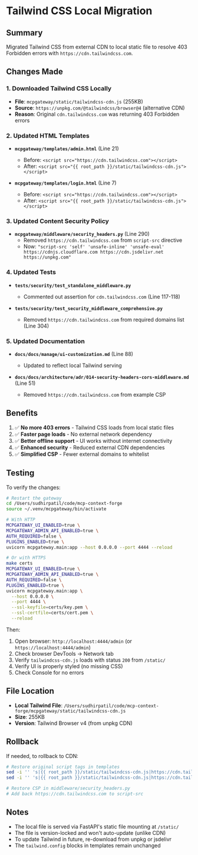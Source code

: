 # Tailwind CSS Local Migration

## Summary

Migrated Tailwind CSS from external CDN to local static file to resolve 403 Forbidden errors with `https://cdn.tailwindcss.com`.

## Changes Made

### 1. Downloaded Tailwind CSS Locally
- **File**: `mcpgateway/static/tailwindcss-cdn.js` (255KB)
- **Source**: `https://unpkg.com/@tailwindcss/browser@4` (alternative CDN)
- **Reason**: Original `cdn.tailwindcss.com` was returning 403 Forbidden errors

### 2. Updated HTML Templates
- **`mcpgateway/templates/admin.html`** (Line 21)
  - Before: `<script src="https://cdn.tailwindcss.com"></script>`
  - After: `<script src="{{ root_path }}/static/tailwindcss-cdn.js"></script>`

- **`mcpgateway/templates/login.html`** (Line 7)
  - Before: `<script src="https://cdn.tailwindcss.com"></script>`
  - After: `<script src="{{ root_path }}/static/tailwindcss-cdn.js"></script>`

### 3. Updated Content Security Policy
- **`mcpgateway/middleware/security_headers.py`** (Line 290)
  - Removed `https://cdn.tailwindcss.com` from `script-src` directive
  - Now: `"script-src 'self' 'unsafe-inline' 'unsafe-eval' https://cdnjs.cloudflare.com https://cdn.jsdelivr.net https://unpkg.com"`

### 4. Updated Tests
- **`tests/security/test_standalone_middleware.py`**
  - Commented out assertion for `cdn.tailwindcss.com` (Line 117-118)

- **`tests/security/test_security_middleware_comprehensive.py`**
  - Removed `https://cdn.tailwindcss.com` from required domains list (Line 304)

### 5. Updated Documentation
- **`docs/docs/manage/ui-customization.md`** (Line 88)
  - Updated to reflect local Tailwind serving

- **`docs/docs/architecture/adr/014-security-headers-cors-middleware.md`** (Line 51)
  - Removed `https://cdn.tailwindcss.com` from example CSP

## Benefits

1. ✅ **No more 403 errors** - Tailwind CSS loads from local static files
2. ✅ **Faster page loads** - No external network dependency
3. ✅ **Better offline support** - UI works without internet connectivity
4. ✅ **Enhanced security** - Reduced external CDN dependencies
5. ✅ **Simplified CSP** - Fewer external domains to whitelist

## Testing

To verify the changes:

```bash
# Restart the gateway
cd /Users/sudhirpatil/code/mcp-context-forge
source ~/.venv/mcpgateway/bin/activate

# With HTTP
MCPGATEWAY_UI_ENABLED=true \
MCPGATEWAY_ADMIN_API_ENABLED=true \
AUTH_REQUIRED=false \
PLUGINS_ENABLED=true \
uvicorn mcpgateway.main:app --host 0.0.0.0 --port 4444 --reload

# Or with HTTPS
make certs
MCPGATEWAY_UI_ENABLED=true \
MCPGATEWAY_ADMIN_API_ENABLED=true \
AUTH_REQUIRED=false \
PLUGINS_ENABLED=true \
uvicorn mcpgateway.main:app \
  --host 0.0.0.0 \
  --port 4444 \
  --ssl-keyfile=certs/key.pem \
  --ssl-certfile=certs/cert.pem \
  --reload
```

Then:
1. Open browser: `http://localhost:4444/admin` (or `https://localhost:4444/admin`)
2. Check browser DevTools → Network tab
3. Verify `tailwindcss-cdn.js` loads with status `200` from `/static/`
4. Verify UI is properly styled (no missing CSS)
5. Check Console for no errors

## File Location

- **Local Tailwind File**: `/Users/sudhirpatil/code/mcp-context-forge/mcpgateway/static/tailwindcss-cdn.js`
- **Size**: 255KB
- **Version**: Tailwind Browser v4 (from unpkg CDN)

## Rollback

If needed, to rollback to CDN:

```bash
# Restore original script tags in templates
sed -i '' 's|{{ root_path }}/static/tailwindcss-cdn.js|https://cdn.tailwindcss.com|g' mcpgateway/templates/admin.html
sed -i '' 's|{{ root_path }}/static/tailwindcss-cdn.js|https://cdn.tailwindcss.com|g' mcpgateway/templates/login.html

# Restore CSP in middleware/security_headers.py
# Add back https://cdn.tailwindcss.com to script-src
```

## Notes

- The local file is served via FastAPI's static file mounting at `/static/`
- The file is version-locked and won't auto-update (unlike CDN)
- To update Tailwind in future, re-download from unpkg or jsdelivr
- The `tailwind.config` blocks in templates remain unchanged

